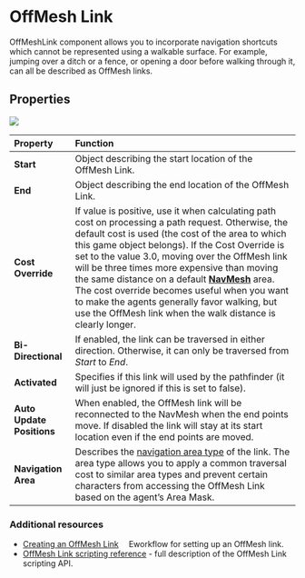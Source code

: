 # OffMesh Link

OffMeshLink component allows you to incorporate navigation shortcuts which cannot be represented using a walkable surface. For example, jumping over a ditch or a fence, or opening a door before walking through it, can all be described as OffMesh links.

## Properties

![](./Images/OffMeshLink.png)

| Property| Function |
|:---|:---|
| **Start** | Object describing the start location of the OffMesh Link. |
| **End** | Object describing the end location of the OffMesh Link. |
| **Cost Override** | If value is positive, use it when calculating path cost on processing a path request. Otherwise, the default cost is used (the cost of the area to which this game object belongs). If the Cost Override is set to the value 3.0, moving over the OffMesh link will be three times more expensive than moving the same distance on a default [**NavMesh**][1] area. The cost override becomes useful when you want to make the agents generally favor walking, but use the OffMesh link when the walk distance is clearly longer. |
| **Bi-Directional** | If enabled, the link can be traversed in either direction. Otherwise, it can only be traversed from _Start_ to _End_. |
| **Activated** | Specifies if this link will used by the pathfinder (it will just be ignored if this is set to false). |
| **Auto Update Positions** | When enabled, the OffMesh link will be reconnected to the NavMesh when the end points move. If disabled the link will stay at its start location even if the end points are moved. |
| **Navigation Area** | Describes the [navigation area type](./AreasAndCosts.md) of the link. The area type allows you to apply a common traversal cost to similar area types and prevent certain characters from accessing the OffMesh Link based on the agent’s Area Mask. |

[1]: ./BuildingNavMesh.md "A mesh that Unity generates to approximate the walkable areas and obstacles in your environment for path finding and AI-controlled navigation."


### Additional resources

- [Creating an OffMesh Link](./CreateOffMeshLink.md)  Eworkflow for setting up an OffMesh link.
- [OffMesh Link scripting reference](https://docs.unity3d.com/ScriptReference/AI.OffMeshLink.html) - full description of the OffMesh Link scripting API.
